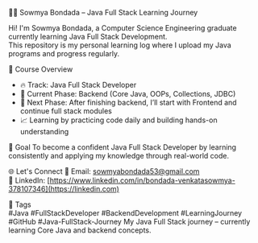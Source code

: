 👩‍💻 Sowmya Bondada – Java Full Stack Learning Journey

Hi! I'm Sowmya Bondada, a Computer Science Engineering graduate currently learning Java Full Stack Development.  
This repository is my personal learning log where I upload my Java programs and progress regularly.

📌 Course Overview
- 🔥 Track: Java Full Stack Developer  
- 🧠 Current Phase: Backend (Core Java, OOPs, Collections, JDBC)  
- 📘 Next Phase: After finishing backend, I’ll start with Frontend and continue full stack modules  
- 📈 Learning by practicing code daily and building hands-on understanding  

🎯 Goal
To become a confident Java Full Stack Developer by learning consistently and applying my knowledge through real-world code.

🌐 Let's Connect
📧 Email: sowmyabondada53@gmail.com  
🔗 LinkedIn: [https://www.linkedin.com/in/bondada-venkatasowmya-378107346](https://linkedin.com)

📎 Tags  
#Java #FullStackDeveloper #BackendDevelopment #LearningJourney #GitHub #Java-FullStack-Journey
My Java Full Stack journey – currently learning Core Java and backend concepts.
